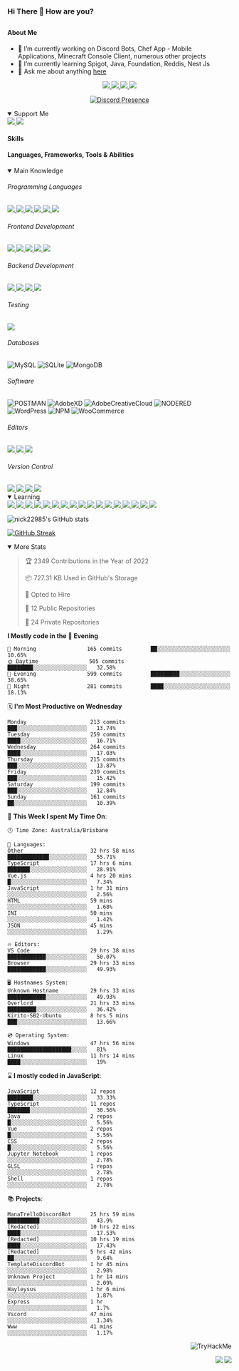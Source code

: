 ### Hi There 👋 How are you?

## <h4>About Me</h4>

- 🔭 I’m currently working on Discord Bots, Chef App - Mobile Applications, Minecraft Console Client, numerous other projects
- 🌱 I’m currently learning Spigot, Java, Foundation, Reddis, Nest Js
- 💬 Ask me about anything [here](https://github.com/nick22985/nick22985/issues)

<p align="center">
	<a href="https://discordapp.com/users/221602145462386688">
		<img src="https://img.shields.io/badge/Discord-5865F2.svg?&style=for-the-badge&logo=Discord&logoColor=white"/>
	</a>
	<a href="https://www.youtube.com/channel/UChZvyaTJSq0PweGmTpjPjRw">
		<img src="https://img.shields.io/badge/YouTube-FF0000.svg?&style=for-the-badge&logo=YouTube&logoColor=white"/>
	</a>
	<a href="https://twitter.com/nick22985">
		<img src="https://img.shields.io/badge/Twitter-1DA1F2.svg?&style=for-the-badge&logo=Twitter&logoColor=white"/>
	</a>
	<a href="https://www.npmjs.com/~nick22985">
		<img src="https://img.shields.io/badge/npm-CB3837.svg?&style=for-the-badge&logo=NPM&logoColor=white"/>
	</a>
</p>
<p align="center">
	<a href="https://discord.com/users/221602145462386688" target="_blank" rel="nofollow">
		<img src="https://lanyard-profile-readme.vercel.app/api/221602145462386688?hideStatus=true&animated=true&hideDiscrim=false" alt="Discord Presence" align="center">
	</a>
</p>


<details open="true">
<summary>Support Me</summary>

<a href="http://patreon.com/nick22985">
	<img src="https://img.shields.io/badge/Patreon-FF424D.svg?&style=flat-square&logo=patreon&logoColor=white"/>
</a>
<a href="https://www.buymeacoffee.com/nick22985">
	<img src="https://img.shields.io/badge/Buy%20Me%20A%20Coffee-FFDD00.svg?&style=flat-square&logo=buymeacoffee&logoColor=white"/>
</a>

	
</details>

<h4>Skills</h4>
<h4>Languages, Frameworks, Tools & Abilities </h4>
<details open="true">
<summary>Main Knowledge</summary>

<h6>Programming Languages</h6>
<a href="">
	<img src="https://img.shields.io/badge/JavaScript-323330.svg?&style=flat-square&logo=javascript&logoColor=%23F7DF1E"/>
</a>
<a href="">
	<img src="https://img.shields.io/badge/TYPESCRIPT-%23007ACC.svg?&style=flat-square&logo=typescript&logoColor=white"/>
</a>
<a href="">
	<img src="https://img.shields.io/badge/PYTHON-3776AB.svg?&style=flat-square&logo=python&logoColor=white"/>
</a>
<a href="">
	<img src="https://img.shields.io/badge/C-3776AB.svg?&style=flat-square&logo=C&logoColor=white"/>
</a>
<a href="">
	<img src="https://img.shields.io/badge/C%23-239120.svg?&style=flat-square&logo=C-Sharp&logoColor=white"/>
</a>
<a href="">
	<img src="https://img.shields.io/badge/.Net-512BD4.svg?&style=flat-square&logo=.NET&logoColor=white"/>
</a>

<h6> Frontend Development </h6>
<a href="">
	<img src="https://img.shields.io/badge/React-61DAFB?style=flat-square&logo=react&logoColor=white"/>
</a>
<a href="">
	<img src="https://img.shields.io/badge/CSS3-%231572B6.svg?&style=flat-square&logo=css3&logoColor=white"/>
</a>
<a href="">
	<img src="https://img.shields.io/badge/HTML5-E34F26.svg?&style=flat-square&logo=html5&logoColor=white"/>
</a>
<a href="">
	<img src="https://img.shields.io/badge/Blazor-512BD4.svg?&style=flat-square&logo=Blazor&logoColor=white"/>
</a>
<a href="">
	<img src="https://img.shields.io/badge/Tailwind-06B6D4.svg?&style=flat-square&logo=tailwindcss&logoColor=white"/>
</a>

<h6> Backend Development </h6>
<a href="">
	<img src="https://img.shields.io/badge/NODEJS-339933.svg?&style=flat-square&logo=node.js&logoColor=white"/>
</a>
<a href="">
	<img src="https://img.shields.io/badge/NGINX-269539.svg?&style=flat-square&logo=nginx&logoColor=white"/>
</a>
<a href="">
	<img src="https://img.shields.io/badge/GRAPHQL-E10098.svg?&style=flat-square&logo=graphql&logoColor=white"/>
</a>
<a href="">
	<img src="https://img.shields.io/badge/express-000000?style=flat-square&logo=express&logoColor=white"/>
</a>

<h6>Testing</h6>
<a href="">
	<img src="https://img.shields.io/badge/cypress-17202C?style=flat-square&logo=cypress&logoColor=white"/>
</a>

<h6> Databases </h6>

![MySQL](https://img.shields.io/badge/MySQL-4479A1.svg?&style=flat-square&logo=mysql&logoColor=white)
![SQLite](https://img.shields.io/badge/SQLite-003B57.svg?&style=flat-square&logo=sqlite&logoColor=white)
![MongoDB](https://img.shields.io/badge/MONGODB-47A248.svg?&style=flat-square&logo=mongodb&logoColor=white)

<h6>Software</h6>

![POSTMAN](https://img.shields.io/badge/Postman-FF6C37.svg?&style=flat-square&logo=postman&logoColor=white)
![AdobeXD](https://img.shields.io/badge/Adobe%20XD-FF61F6.svg?&style=flat-square&logo=Adobe-XD&logoColor=black)
![AdobeCreativeCloud](https://img.shields.io/badge/Adobe%20Creative%20Cloud-DA1F26.svg?&style=flat-square&logo=Adobe-Creative-Cloud&logoColor=white)
![NODERED](https://img.shields.io/badge/node%20red-8F0000.svg?&style=flat-square&logo=node-red&logoColor=white)
![WordPress](https://img.shields.io/badge/Wordpress-21759B.svg?&style=flat-square&logo=wordpress&logoColor=white)
![NPM](https://img.shields.io/badge/npm-CB3837.svg?&style=flat-square&logo=npm&logoColor=white)
![WooCommerce](https://img.shields.io/badge/WooCommerce-96588A.svg?&style=flat-square&logo=WooCommerce&logoColor=white)

<h6> Editors </h6>
<a href="">
	<img src="https://img.shields.io/badge/VSCODE-007ACC.svg?&style=flat-square&logo=visual-studio-code"/>
</a>
<a href="">
	<img src="https://img.shields.io/badge/Visual%20Studio-5C2D91.svg?&style=flat-square&logo=visual-studio"/>
</a>
<a href="">
	<img src="https://img.shields.io/badge/INTELLIJ-000000.svg?&style=flat-square&logo=intellij-idea"/>
</a>

<h6>Version Control</h6>
<a href="">
	<img src="https://img.shields.io/badge/GITHUB-%23121011.svg?&style=flat-square&logo=github&logoColor=white"/>
</a>
<a href="">
	<img src="https://img.shields.io/badge/GITLAB-%23181717.svg?&style=flat-square&logo=gitlab&logoColor=white"/>
</a>
<a href="">
	<img src="https://img.shields.io/badge/GIT-%23F05033.svg?&style=flat-square&logo=git&logoColor=white"/>
</a>
<a href="">
	<img src="https://img.shields.io/badge/-BitBucket-darkblue?style=flat-square&logo=bitbucket"/>
</a>

<!-- <br><br><br><br>

![MicrosoftAzure](https://img.shields.io/badge/Microsoft%20Azure-232F7E?style=flat-square&logo=microsoft-azure)
![GoogleCloud](https://img.shields.io/badge/Google%20Cloud-black?style=flat-square&logo=google-cloud)
![DigitalOcean](https://img.shields.io/badge/-Digital%20Ocean-darkblue?style=flat-square&logo=digitalocean)
![Heroku](https://img.shields.io/badge/-Heroku-430098?style=flat-square&logo=heroku)
![RaspberryPi](https://img.shields.io/badge/-Raspberry%20Pi-C51A4A?style=flat-square&logo=Raspberry-Pi)
![LINUX](https://img.shields.io/badge/LINUX-FCC624?style=flat-square-square&logo=linux&logoColor=black) -->

</details>
<details open="true">
<summary>Learning</summary>
<a href="">
	<img src="(https://img.shields.io/badge/JAVA-007396.svg?&style=flat-square&logo=java&logoColor=white"/>
</a>	

<a href="">
	<img src="https://img.shields.io/badge/FIREBASE-FFCA28.svg?&style=flat-square&logo=firebase&logoColor=black"/>
</a>		
<a href="">
	<img src="https://img.shields.io/badge/KUBERNETES-326CE5.svg?&style=flat-square&logo=kubernetes&logoColor=white"/>
</a>	
<a href="">
	<img src="https://img.shields.io/badge/GITHUB%20ACTIONS-2088FF.svg?&style=flat-square&logo=github-actions&logoColor=white"/>
</a>	
<a href="">
	<img src="https://img.shields.io/badge/AMAZON%20AWS-232F3E.svg?&style=flat-square&logo=amazon-aws&logoColor=white"/>
</a>		
<a href="">
	<img src="https://img.shields.io/badge/JQUERY-0769AD.svg?&style=flat-square&logo=jquery&logoColor=white"/>
</a>	
<a href="">
	<img src="https://img.shields.io/badge/PHP-777BB4.svg?&style=flat-square&logo=php&logoColor=white"/>
</a>		
<a href="">
	<img src="https://img.shields.io/badge/DOCKER-2496ED.svg?&style=flat-square&logo=docker&logoColor=white"/>
</a>		
<a href="">
	<img src="https://img.shields.io/badge/Vue.js-4FC08D?style=flat-square&logo=Vue.js&logoColor=white"/>
</a>
<a href="">
	<img src="https://img.shields.io/badge/Vuetify-1867C0?style=flat-square&logo=vuetify"/>
</a>
<a href="">
	<img src="https://img.shields.io/badge/Bootstrap-7952B3?style=flat-square&logo=bootstrap&logoColor=white"/>
</a>
<a href="">
	<img src="https://img.shields.io/badge/NesJs-E0234E?style=flat-square&logo=nestjs&logoColor=white"/>
</a>
<a href="">
	<img src="https://img.shields.io/badge/Nextjs-000000?style=flat-square&logo=next.js&logoColor=white"/>
</a>
<a href="">
	<img src="https://img.shields.io/badge/Electron-47848F?style=flat-square&logo=electron&logoColor=white"/>
</a>
<a href="">
	<img src="https://img.shields.io/badge/webpack-8DD6F9?style=flat-square&logo=webpack&logoColor=white"/>
</a>
<a href="">
	<img src="https://img.shields.io/badge/redis-DC382D?style=flat-square&logo=redis&logoColor=white"/>
</a>
<a href="">
	<img src="https://img.shields.io/badge/OpenJDK-#FFFFFF?style=flat-square&logo=OpenJDK&logoColor=white"/>
</a>
</details>

![nick22985's GitHub stats](https://github-readme-stats.vercel.app/api?username=nick22985&count_private=true&show_icons=true&theme=github_dark)

[![GitHub Streak](https://streak-stats.demolab.com/?user=Nick22985&theme=dark&hide_border=true)](https://git.io/streak-stats)

<details open="false">
<summary>More Stats</summary>

<!--START_SECTION:devStats-->
> 🏆 2349 Contributions in the Year of 2022
>
> 📦 727.31 KB Used in GitHub's Storage
>
> 💼 Opted to Hire
>
> 📖 12 Public Repositories
>
> 🔐 24 Private Repositories

**I Mostly code in the 🌆 Evening**
```text
🌅 Morning                165 commits         ██░░░░░░░░░░░░░░░░░░░░░░░   10.65%
🌞 Daytime                505 commits         ████████░░░░░░░░░░░░░░░░░   32.58%
🌆 Evening                599 commits         █████████░░░░░░░░░░░░░░░░   38.65%
🌙 Night                  281 commits         ████░░░░░░░░░░░░░░░░░░░░░   18.13%
```
🗓️ **I'm Most Productive on Wednesday**
```text
Monday                    213 commits         ███░░░░░░░░░░░░░░░░░░░░░░   13.74%
Tuesday                   259 commits         ████░░░░░░░░░░░░░░░░░░░░░   16.71%
Wednesday                 264 commits         ████░░░░░░░░░░░░░░░░░░░░░   17.03%
Thursday                  215 commits         ███░░░░░░░░░░░░░░░░░░░░░░   13.87%
Friday                    239 commits         ███░░░░░░░░░░░░░░░░░░░░░░   15.42%
Saturday                  199 commits         ███░░░░░░░░░░░░░░░░░░░░░░   12.84%
Sunday                    161 commits         ██░░░░░░░░░░░░░░░░░░░░░░░   10.39%
```
🚀 **This Week I spent My Time On**:
```text
🕒 Time Zone: Australia/Brisbane

💬 Languages:
Other                     32 hrs 58 mins      █████████████░░░░░░░░░░░░   55.71%
TypeScript                17 hrs 6 mins       ███████░░░░░░░░░░░░░░░░░░   28.91%
Vue.js                    4 hrs 20 mins       █░░░░░░░░░░░░░░░░░░░░░░░░   7.34%
JavaScript                1 hr 31 mins        ░░░░░░░░░░░░░░░░░░░░░░░░░   2.56%
HTML                      59 mins             ░░░░░░░░░░░░░░░░░░░░░░░░░   1.68%
INI                       50 mins             ░░░░░░░░░░░░░░░░░░░░░░░░░   1.42%
JSON                      45 mins             ░░░░░░░░░░░░░░░░░░░░░░░░░   1.29%

🔥 Editors:
VS Code                   29 hrs 38 mins      ████████████░░░░░░░░░░░░░   50.07%
Browser                   29 hrs 33 mins      ████████████░░░░░░░░░░░░░   49.93%

🖥️ Hostnames System:
Unknown Hostname          29 hrs 33 mins      ████████████░░░░░░░░░░░░░   49.93%
Overlord                  21 hrs 33 mins      █████████░░░░░░░░░░░░░░░░   36.42%
Kirito-SB2-Ubuntu         8 hrs 5 mins        ███░░░░░░░░░░░░░░░░░░░░░░   13.66%

💿 Operating System:
Windows                   47 hrs 56 mins      ████████████████████░░░░░   81%
Linux                     11 hrs 14 mins      ████░░░░░░░░░░░░░░░░░░░░░   19%
```
⌛ **I mostly coded in JavaScript**:
```text
JavaScript                12 repos            ████████░░░░░░░░░░░░░░░░░   33.33%
TypeScript                11 repos            ███████░░░░░░░░░░░░░░░░░░   30.56%
Java                      2 repos             █░░░░░░░░░░░░░░░░░░░░░░░░   5.56%
Vue                       2 repos             █░░░░░░░░░░░░░░░░░░░░░░░░   5.56%
CSS                       2 repos             █░░░░░░░░░░░░░░░░░░░░░░░░   5.56%
Jupyter Notebook          1 repos             ░░░░░░░░░░░░░░░░░░░░░░░░░   2.78%
GLSL                      1 repos             ░░░░░░░░░░░░░░░░░░░░░░░░░   2.78%
Shell                     1 repos             ░░░░░░░░░░░░░░░░░░░░░░░░░   2.78%
```
📚 **Projects**:
```text
ManaTrelloDiscordBot      25 hrs 59 mins      ██████████░░░░░░░░░░░░░░░   43.9%
[Redacted]                10 hrs 22 mins      ████░░░░░░░░░░░░░░░░░░░░░   17.53%
[Redacted]                10 hrs 19 mins      ████░░░░░░░░░░░░░░░░░░░░░   17.43%
[Redacted]                5 hrs 42 mins       ██░░░░░░░░░░░░░░░░░░░░░░░   9.64%
TemplateDiscordBot        1 hr 45 mins        ░░░░░░░░░░░░░░░░░░░░░░░░░   2.98%
Unknown Project           1 hr 14 mins        ░░░░░░░░░░░░░░░░░░░░░░░░░   2.09%
Hayleysus                 1 hr 6 mins         ░░░░░░░░░░░░░░░░░░░░░░░░░   1.87%
Express                   1 hr                ░░░░░░░░░░░░░░░░░░░░░░░░░   1.7%
Vscord                    47 mins             ░░░░░░░░░░░░░░░░░░░░░░░░░   1.34%
Www                       41 mins             ░░░░░░░░░░░░░░░░░░░░░░░░░   1.17%
```
<!--END_SECTION:devStats-->
</details>
<p align="right">
    <img src="https://tryhackme-badges.s3.amazonaws.com/nick22985.png" alt="TryHackMe">
</p>
<p align="right">
    <img src="https://www.codewars.com/users/nick22985/badges/micro"/>
    <img src="https://wakatime.com/badge/user/06ef56ec-e763-432c-a1cc-83e10de5b5a3.svg"/>
</p>
